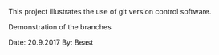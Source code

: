 
This project illustrates the use of git version control software.

Demonstration of the branches


Date: 20.9.2017
By: Beast
